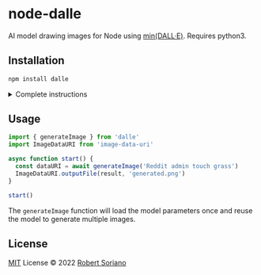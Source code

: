 # node-dalle

AI model drawing images for Node using [min(DALL·E)](https://github.com/kuprel/min-dalle). Requires python3.

## Installation

```bash
npm install dalle
```

<details>

<summary>Complete instructions</summary>

### **Linux**: install node, npm, node-gyp, python3, python3-dev, g++ and make

#### Install Node
```
sudo apt install curl
curl -sL https://deb.nodesource.com/setup_13.x | sudo -E bash -
sudo apt install nodejs
```

#### Install Python
```
sudo apt install python3
sudo apt install python3-dev
```

#### Install Node-gyp
```
sudo apt install make
sudo apt install g++
sudo npm install -g node-gyp
```

### **Windows**: install [NodeJS](https://nodejs.org/en/download/) and [Python](https://www.python.org/downloads/)
  
#### Install Node-gyp if missing
```
npm install --global --production windows-build-tools
npm install -g node-gyp
```

### **Mac**: install XCode from AppStore, [NodeJS](https://nodejs.org/en/download/) and [Python](https://www.python.org/downloads/)

</details>

## Usage

```js
import { generateImage } from 'dalle'
import ImageDataURI from 'image-data-uri'

async function start() {
  const dataURI = await generateImage('Reddit admin touch grass')
  ImageDataURI.outputFile(result, 'generated.png')
}

start()
```

The `generateImage` function will load the model parameters once and reuse the model to generate multiple images.


## License

[MIT](./LICENSE) License © 2022 [Robert Soriano](https://github.com/wobsoriano)
